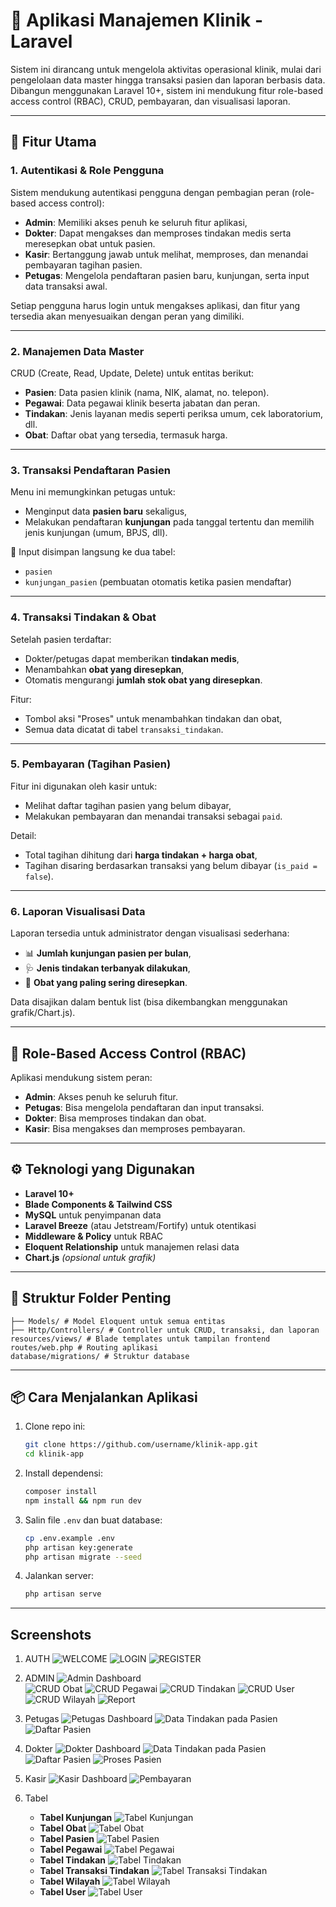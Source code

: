 # 🏥 Aplikasi Manajemen Klinik - Laravel

Sistem ini dirancang untuk mengelola aktivitas operasional klinik, mulai dari pengelolaan data master hingga transaksi pasien dan laporan berbasis data. Dibangun menggunakan Laravel 10+, sistem ini mendukung fitur role-based access control (RBAC), CRUD, pembayaran, dan visualisasi laporan.

---

## 🚀 Fitur Utama

### 1. Autentikasi & Role Pengguna

Sistem mendukung autentikasi pengguna dengan pembagian peran (role-based access control):

-   **Admin**: Memiliki akses penuh ke seluruh fitur aplikasi,
-   **Dokter**: Dapat mengakses dan memproses tindakan medis serta meresepkan obat untuk pasien.
-   **Kasir**: Bertanggung jawab untuk melihat, memproses, dan menandai pembayaran tagihan pasien.
-   **Petugas**: Mengelola pendaftaran pasien baru, kunjungan, serta input data transaksi awal.

Setiap pengguna harus login untuk mengakses aplikasi, dan fitur yang tersedia akan menyesuaikan dengan peran yang dimiliki.

---

### 2. Manajemen Data Master

CRUD (Create, Read, Update, Delete) untuk entitas berikut:

-   **Pasien**: Data pasien klinik (nama, NIK, alamat, no. telepon).
-   **Pegawai**: Data pegawai klinik beserta jabatan dan peran.
-   **Tindakan**: Jenis layanan medis seperti periksa umum, cek laboratorium, dll.
-   **Obat**: Daftar obat yang tersedia, termasuk harga.

---

### 3. Transaksi Pendaftaran Pasien

Menu ini memungkinkan petugas untuk:

-   Menginput data **pasien baru** sekaligus,
-   Melakukan pendaftaran **kunjungan** pada tanggal tertentu dan memilih jenis kunjungan (umum, BPJS, dll).

📝 Input disimpan langsung ke dua tabel:

-   `pasien`
-   `kunjungan_pasien` (pembuatan otomatis ketika pasien mendaftar)

---

### 4. Transaksi Tindakan & Obat

Setelah pasien terdaftar:

-   Dokter/petugas dapat memberikan **tindakan medis**,
-   Menambahkan **obat yang diresepkan**,
-   Otomatis mengurangi **jumlah stok obat yang diresepkan**.

Fitur:

-   Tombol aksi "Proses" untuk menambahkan tindakan dan obat,
-   Semua data dicatat di tabel `transaksi_tindakan`.

---

### 5. Pembayaran (Tagihan Pasien)

Fitur ini digunakan oleh kasir untuk:

-   Melihat daftar tagihan pasien yang belum dibayar,
-   Melakukan pembayaran dan menandai transaksi sebagai `paid`.

Detail:

-   Total tagihan dihitung dari **harga tindakan + harga obat**,
-   Tagihan disaring berdasarkan transaksi yang belum dibayar (`is_paid = false`).

---

### 6. Laporan Visualisasi Data

Laporan tersedia untuk administrator dengan visualisasi sederhana:

-   📊 **Jumlah kunjungan pasien per bulan**,
-   🩺 **Jenis tindakan terbanyak dilakukan**,
-   💊 **Obat yang paling sering diresepkan**.

Data disajikan dalam bentuk list (bisa dikembangkan menggunakan grafik/Chart.js).

---

## 🔐 Role-Based Access Control (RBAC)

Aplikasi mendukung sistem peran:

-   **Admin**: Akses penuh ke seluruh fitur.
-   **Petugas**: Bisa mengelola pendaftaran dan input transaksi.
-   **Dokter**: Bisa memproses tindakan dan obat.
-   **Kasir**: Bisa mengakses dan memproses pembayaran.

---

## ⚙️ Teknologi yang Digunakan

-   **Laravel 10+**
-   **Blade Components & Tailwind CSS**
-   **MySQL** untuk penyimpanan data
-   **Laravel Breeze** (atau Jetstream/Fortify) untuk otentikasi
-   **Middleware & Policy** untuk RBAC
-   **Eloquent Relationship** untuk manajemen relasi data
-   **Chart.js** _(opsional untuk grafik)_

---

## 📁 Struktur Folder Penting

```app/
├── Models/ # Model Eloquent untuk semua entitas
├── Http/Controllers/ # Controller untuk CRUD, transaksi, dan laporan
resources/views/ # Blade templates untuk tampilan frontend
routes/web.php # Routing aplikasi
database/migrations/ # Struktur database
```

---

## 📦 Cara Menjalankan Aplikasi

1. Clone repo ini:

    ```bash
    git clone https://github.com/username/klinik-app.git
    cd klinik-app
    ```

2. Install dependensi:

    ```bash
    composer install
    npm install && npm run dev
    ```

3. Salin file `.env` dan buat database:

    ```bash
    cp .env.example .env
    php artisan key:generate
    php artisan migrate --seed
    ```

4. Jalankan server:

    ```bash
    php artisan serve
    ```

---

## Screenshots

1. AUTH
   ![WELCOME](public/images/welcome.png)
   ![LOGIN](public/images/login.png)
   ![REGISTER](public/images/register.png)

2. ADMIN
   ![Admin Dashboard](public/images/admin-dashboard.png)  
   ![CRUD Obat](public/images/crud-obat.png)
   ![CRUD Pegawai](public/images/crud-pegawai.png)
   ![CRUD Tindakan](public/images/crud-tindakan.png)
   ![CRUD User](public/images/crud-user.png)
   ![CRUD Wilayah](public/images/crud-wilayah.png)
   ![Report](public/images/report.png)

3. Petugas
   ![Petugas Dashboard](public/images/petugas-dashboard.png)
   ![Data Tindakan pada Pasien](public/images/data-tindakan-pada-pasien-2.png)
   ![Daftar Pasien](public/images/daftar-pasien-2.png)

4. Dokter
   ![Dokter Dashboard](public/images/dokter-dashboard.png)
   ![Data Tindakan pada Pasien](public/images/data-tindakan-pada-pasien.png)
   ![Daftar Pasien](public/images/daftar-pasien.png)
   ![Proses Pasien](public/images/proses-tindakan-pasien.png)

5. Kasir
   ![Kasir Dashboard](public/images/kasir-dashboard.png)
   ![Pembayaran](public/images/pembayaran.png)

6. Tabel

    - **Tabel Kunjungan**
      ![Tabel Kunjungan](public/images/tabel-kunjungan.png)
    - **Tabel Obat**
      ![Tabel Obat](public/images/tabel-obat.png)
    - **Tabel Pasien**
      ![Tabel Pasien](public/images/tabel-pasien.png)
    - **Tabel Pegawai**
      ![Tabel Pegawai](public/images/tabel-pegawai.png)
    - **Tabel Tindakan**
      ![Tabel Tindakan](public/images/tabel-tindakan.png)
    - **Tabel Transaksi Tindakan**
      ![Tabel Transaksi Tindakan](public/images/tabel-transaksi-tindakan.png)
    - **Tabel Wilayah**
      ![Tabel Wilayah](public/images/tabel-wilayah.png)
    - **Tabel User**
      ![Tabel User](public/images/tabel-user.png)
